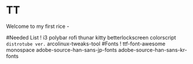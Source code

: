 # TT
Welcome to my first rice *-*


#Needed List !
i3
polybar
rofi
thunar
kitty
betterlockscreen
colorscript `distrotube ver.`
arcolinux-tweaks-tool
#Fonts !
ttf-font-awesome
monospace
adobe-source-han-sans-jp-fonts 
adobe-source-han-sans-kr-fonts
